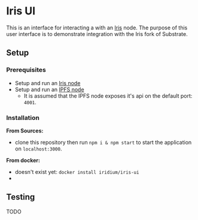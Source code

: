 # Iris UI

This is an interface for interacting a with an [Iris](https://iridium-labs.github.io) node. The purpose of this user interface is to demonstrate integration with the Iris fork of Substrate.

## Setup

### Prerequisites
- Setup and run an [Iris node](https://github.com/iridium-labs/substrate/tree/iris)
- Setup and run an [IPFS node](https://docs.ipfs.io/install/)
  - It is assumed that the IPFS node exposes it's api on the default port: `4001`.

### Installation
**From Sources:**
- clone this repository then run `npm i & npm start` to start the application on `localhost:3000`.

**From docker:**
- doesn't exist yet: `docker install iridium/iris-ui`
- 
## Testing
TODO
